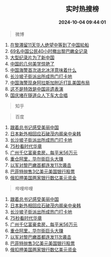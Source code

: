 <div align="center"><h2>实时热搜榜</h2><h4>2024-10-04 09:44:01</h4></div>

> 微博  

1. [在黎滞留11天华人绝望中等到了中国轮船](https://s.weibo.com/weibo?q=%23%E5%9C%A8%E9%BB%8E%E6%BB%9E%E7%95%9911%E5%A4%A9%E5%8D%8E%E4%BA%BA%E7%BB%9D%E6%9C%9B%E4%B8%AD%E7%AD%89%E5%88%B0%E4%BA%86%E4%B8%AD%E5%9B%BD%E8%BD%AE%E8%88%B9%23&t=31&band_rank=1&Refer=top)<br />
2. [69名中国公民40小时撤出黎巴嫩全记录](https://s.weibo.com/weibo?q=%2369%E5%90%8D%E4%B8%AD%E5%9B%BD%E5%85%AC%E6%B0%9140%E5%B0%8F%E6%97%B6%E6%92%A4%E5%87%BA%E9%BB%8E%E5%B7%B4%E5%AB%A9%E5%85%A8%E8%AE%B0%E5%BD%95%23&t=31&band_rank=2&Refer=top)<br />
3. [大型纪录片为了新中国](https://s.weibo.com/weibo?q=%23%E5%A4%A7%E5%9E%8B%E7%BA%AA%E5%BD%95%E7%89%87%E4%B8%BA%E4%BA%86%E6%96%B0%E4%B8%AD%E5%9B%BD%23&t=31&band_rank=3&Refer=top)<br />
4. [中国的几何美学惊艳了](https://s.weibo.com/weibo?q=%23%E4%B8%AD%E5%9B%BD%E7%9A%84%E5%87%A0%E4%BD%95%E7%BE%8E%E5%AD%A6%E6%83%8A%E8%89%B3%E4%BA%86%23&t=31&band_rank=4&Refer=top)<br />
5. [中国海警首次进北冰洋意味着什么](https://s.weibo.com/weibo?q=%23%E4%B8%AD%E5%9B%BD%E6%B5%B7%E8%AD%A6%E9%A6%96%E6%AC%A1%E8%BF%9B%E5%8C%97%E5%86%B0%E6%B4%8B%E6%84%8F%E5%91%B3%E7%9D%80%E4%BB%80%E4%B9%88%23&t=31&band_rank=5&Refer=top)<br />
6. [长沙坡子街派出所成热门打卡地](https://s.weibo.com/weibo?q=%23%E9%95%BF%E6%B2%99%E5%9D%A1%E5%AD%90%E8%A1%97%E6%B4%BE%E5%87%BA%E6%89%80%E6%88%90%E7%83%AD%E9%97%A8%E6%89%93%E5%8D%A1%E5%9C%B0%23&t=31&band_rank=6&Refer=top)<br />
7. [中国海警现身阿拉斯加附近打乱美国布局](https://s.weibo.com/weibo?q=%23%E4%B8%AD%E5%9B%BD%E6%B5%B7%E8%AD%A6%E7%8E%B0%E8%BA%AB%E9%98%BF%E6%8B%89%E6%96%AF%E5%8A%A0%E9%99%84%E8%BF%91%E6%89%93%E4%B9%B1%E7%BE%8E%E5%9B%BD%E5%B8%83%E5%B1%80%23&t=31&band_rank=7&Refer=top)<br />
8. [这不是特效是中国非遗表演](https://s.weibo.com/weibo?q=%23%E8%BF%99%E4%B8%8D%E6%98%AF%E7%89%B9%E6%95%88%E6%98%AF%E4%B8%AD%E5%9B%BD%E9%9D%9E%E9%81%97%E8%A1%A8%E6%BC%94%23&t=31&band_rank=8&Refer=top)<br />
9. [国庆堵在隧道众人下车大合唱](https://s.weibo.com/weibo?q=%23%E5%9B%BD%E5%BA%86%E5%A0%B5%E5%9C%A8%E9%9A%A7%E9%81%93%E4%BC%97%E4%BA%BA%E4%B8%8B%E8%BD%A6%E5%A4%A7%E5%90%88%E5%94%B1%23&t=31&band_rank=9&Refer=top)<br />

> 知乎  


> 百度  

1. [跟着总书记感受美丽中国](https://www.baidu.com/s?wd=%E8%B7%9F%E7%9D%80%E6%80%BB%E4%B9%A6%E8%AE%B0%E6%84%9F%E5%8F%97%E7%BE%8E%E4%B8%BD%E4%B8%AD%E5%9B%BD&sa=fyb_news&rsv_dl=fyb_news)<br />
2. [日本新外相回应石破茂内阁亲中亲韩](https://www.baidu.com/s?wd=%E6%97%A5%E6%9C%AC%E6%96%B0%E5%A4%96%E7%9B%B8%E5%9B%9E%E5%BA%94%E7%9F%B3%E7%A0%B4%E8%8C%82%E5%86%85%E9%98%81%E4%BA%B2%E4%B8%AD%E4%BA%B2%E9%9F%A9&sa=fyb_news&rsv_dl=fyb_news)<br />
3. [长沙坡子街派出所成热门打卡地](https://www.baidu.com/s?wd=%E9%95%BF%E6%B2%99%E5%9D%A1%E5%AD%90%E8%A1%97%E6%B4%BE%E5%87%BA%E6%89%80%E6%88%90%E7%83%AD%E9%97%A8%E6%89%93%E5%8D%A1%E5%9C%B0&sa=fyb_news&rsv_dl=fyb_news)<br />
4. [75秒看时代华章](https://www.baidu.com/s?wd=75%E7%A7%92%E7%9C%8B%E6%97%B6%E4%BB%A3%E5%8D%8E%E7%AB%A0&sa=fyb_news&rsv_dl=fyb_news)<br />
5. [广州千亿富豪卖房，每平米56万元](https://www.baidu.com/s?wd=%E5%B9%BF%E5%B7%9E%E5%8D%83%E4%BA%BF%E5%AF%8C%E8%B1%AA%E5%8D%96%E6%88%BF%EF%BC%8C%E6%AF%8F%E5%B9%B3%E7%B1%B356%E4%B8%87%E5%85%83&sa=fyb_news&rsv_dl=fyb_news)<br />
6. [重仓阿里，华尔街巨头大赚](https://www.baidu.com/s?wd=%E9%87%8D%E4%BB%93%E9%98%BF%E9%87%8C%EF%BC%8C%E5%8D%8E%E5%B0%94%E8%A1%97%E5%B7%A8%E5%A4%B4%E5%A4%A7%E8%B5%9A&sa=fyb_news&rsv_dl=fyb_news)<br />
7. [以军对黎巴嫩首都连发11次袭击](https://www.baidu.com/s?wd=%E4%BB%A5%E5%86%9B%E5%AF%B9%E9%BB%8E%E5%B7%B4%E5%AB%A9%E9%A6%96%E9%83%BD%E8%BF%9E%E5%8F%9111%E6%AC%A1%E8%A2%AD%E5%87%BB&sa=fyb_news&rsv_dl=fyb_news)<br />
8. [巴菲特抛售3亿美元美国银行股票](https://www.baidu.com/s?wd=%E5%B7%B4%E8%8F%B2%E7%89%B9%E6%8A%9B%E5%94%AE3%E4%BA%BF%E7%BE%8E%E5%85%83%E7%BE%8E%E5%9B%BD%E9%93%B6%E8%A1%8C%E8%82%A1%E7%A5%A8&sa=fyb_news&rsv_dl=fyb_news)<br />
9. [俄扣押美国两家银行数亿美元资金](https://www.baidu.com/s?wd=%E4%BF%84%E6%89%A3%E6%8A%BC%E7%BE%8E%E5%9B%BD%E4%B8%A4%E5%AE%B6%E9%93%B6%E8%A1%8C%E6%95%B0%E4%BA%BF%E7%BE%8E%E5%85%83%E8%B5%84%E9%87%91&sa=fyb_news&rsv_dl=fyb_news)<br />

> 哔哩哔哩  

1. [跟着总书记感受美丽中国](https://www.baidu.com/s?wd=%E8%B7%9F%E7%9D%80%E6%80%BB%E4%B9%A6%E8%AE%B0%E6%84%9F%E5%8F%97%E7%BE%8E%E4%B8%BD%E4%B8%AD%E5%9B%BD&sa=fyb_news&rsv_dl=fyb_news)<br />
2. [日本新外相回应石破茂内阁亲中亲韩](https://www.baidu.com/s?wd=%E6%97%A5%E6%9C%AC%E6%96%B0%E5%A4%96%E7%9B%B8%E5%9B%9E%E5%BA%94%E7%9F%B3%E7%A0%B4%E8%8C%82%E5%86%85%E9%98%81%E4%BA%B2%E4%B8%AD%E4%BA%B2%E9%9F%A9&sa=fyb_news&rsv_dl=fyb_news)<br />
3. [长沙坡子街派出所成热门打卡地](https://www.baidu.com/s?wd=%E9%95%BF%E6%B2%99%E5%9D%A1%E5%AD%90%E8%A1%97%E6%B4%BE%E5%87%BA%E6%89%80%E6%88%90%E7%83%AD%E9%97%A8%E6%89%93%E5%8D%A1%E5%9C%B0&sa=fyb_news&rsv_dl=fyb_news)<br />
4. [75秒看时代华章](https://www.baidu.com/s?wd=75%E7%A7%92%E7%9C%8B%E6%97%B6%E4%BB%A3%E5%8D%8E%E7%AB%A0&sa=fyb_news&rsv_dl=fyb_news)<br />
5. [广州千亿富豪卖房，每平米56万元](https://www.baidu.com/s?wd=%E5%B9%BF%E5%B7%9E%E5%8D%83%E4%BA%BF%E5%AF%8C%E8%B1%AA%E5%8D%96%E6%88%BF%EF%BC%8C%E6%AF%8F%E5%B9%B3%E7%B1%B356%E4%B8%87%E5%85%83&sa=fyb_news&rsv_dl=fyb_news)<br />
6. [重仓阿里，华尔街巨头大赚](https://www.baidu.com/s?wd=%E9%87%8D%E4%BB%93%E9%98%BF%E9%87%8C%EF%BC%8C%E5%8D%8E%E5%B0%94%E8%A1%97%E5%B7%A8%E5%A4%B4%E5%A4%A7%E8%B5%9A&sa=fyb_news&rsv_dl=fyb_news)<br />
7. [以军对黎巴嫩首都连发11次袭击](https://www.baidu.com/s?wd=%E4%BB%A5%E5%86%9B%E5%AF%B9%E9%BB%8E%E5%B7%B4%E5%AB%A9%E9%A6%96%E9%83%BD%E8%BF%9E%E5%8F%9111%E6%AC%A1%E8%A2%AD%E5%87%BB&sa=fyb_news&rsv_dl=fyb_news)<br />
8. [巴菲特抛售3亿美元美国银行股票](https://www.baidu.com/s?wd=%E5%B7%B4%E8%8F%B2%E7%89%B9%E6%8A%9B%E5%94%AE3%E4%BA%BF%E7%BE%8E%E5%85%83%E7%BE%8E%E5%9B%BD%E9%93%B6%E8%A1%8C%E8%82%A1%E7%A5%A8&sa=fyb_news&rsv_dl=fyb_news)<br />
9. [俄扣押美国两家银行数亿美元资金](https://www.baidu.com/s?wd=%E4%BF%84%E6%89%A3%E6%8A%BC%E7%BE%8E%E5%9B%BD%E4%B8%A4%E5%AE%B6%E9%93%B6%E8%A1%8C%E6%95%B0%E4%BA%BF%E7%BE%8E%E5%85%83%E8%B5%84%E9%87%91&sa=fyb_news&rsv_dl=fyb_news)<br />
